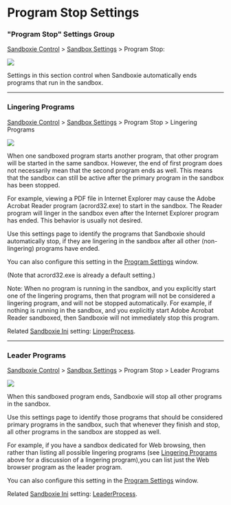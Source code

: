 # Program Stop Settings

### "Program Stop" Settings Group

[Sandboxie Control](SP_SBControl.md) > [Sandbox Settings](SandboxSettings.md) > Program Stop:

![](../Media/ProgramStopSettings.png)

Settings in this section control when Sandboxie automatically ends programs that run in the sandbox.

* * *

### Lingering Programs

[Sandboxie Control](SP_SBControl.md) > [Sandbox Settings](SandboxSettings.md) > Program Stop > Lingering Programs

![](../Media/LingeringProgramsSettings.png)

When one sandboxed program starts another program, that other program will be started in the same sandbox. However, the end of first program does not necessarily mean that the second program ends as well. This means that the sandbox can still be active after the primary program in the sandbox has been stopped.

For example, viewing a PDF file in Internet Explorer may cause the Adobe Acrobat Reader program (acrord32.exe) to start in the sandbox. The Reader program will linger in the sandbox even after the Internet Explorer program has ended. This behavior is usually not desired.

Use this settings page to identify the programs that Sandboxie should automatically stop, if they are lingering in the sandbox after all other (non-lingering) programs have ended.


You can also configure this setting in the [Program Settings](ProgramSettings.md) window.


(Note that acrord32.exe is already a default setting.)

Note: When no program is running in the sandbox, and you explicitly start one of the lingering programs, then that program will not be considered a lingering program, and will not be stopped automatically. For example, if nothing is running in the sandbox, and you explicitly start Adobe Acrobat Reader sandboxed, then Sandboxie will not immediately stop this program.

Related [Sandboxie Ini](SandboxieIni.md) setting: [LingerProcess](LingerProcess.md).

* * *

### Leader Programs

[Sandboxie Control](SP_SBControl.md) > [Sandbox Settings](SandboxSettings.md) > Program Stop > Leader Programs

![](../Media/LeaderProgramsSettings.png)

When this sandboxed program ends, Sandboxie will stop all other programs in the sandbox.

Use this settings page to identify those programs that should be considered primary programs in the sandbox, such that whenever they finish and stop, all other programs in the sandbox are stopped as well.

For example, if you have a sandbox dedicated for Web browsing, then rather than listing all possible lingering programs (see [Lingering Programs](ProgramStopSettings.md#lingering-programs) above for a discussion of a lingering program),you can list just the Web browser program as the leader program.

You can also configure this setting in the [Program Settings](ProgramSettings.md) window.

Related [Sandboxie Ini](SandboxieIni.md) setting: [LeaderProcess](LeaderProcess.md).

